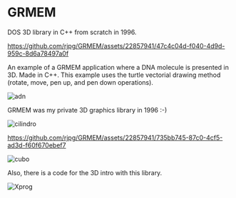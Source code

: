 # GRMEM

DOS 3D library in C++ from scratch in 1996.

https://github.com/rjpg/GRMEM/assets/22857941/47c4c04d-f040-4d9d-959c-8d6a78497a0f

An example of a GRMEM application where a DNA molecule is presented in 3D. Made in C++. This example uses the turtle vectorial drawing method (rotate, move, pen up, and pen down operations).

![adn](https://github.com/rjpg/GRMEM/assets/22857941/4d10915e-da30-44ca-bdb4-262b52e655ce)

GRMEM was my private 3D graphics library in 1996 :-)

![cilindro](https://github.com/rjpg/GRMEM/assets/22857941/208f7f6b-5c6b-462d-ae77-0934eef3c223)



https://github.com/rjpg/GRMEM/assets/22857941/735bb745-87c0-4cf5-ad3d-f60f670ebef7



![cubo](https://github.com/rjpg/GRMEM/assets/22857941/185d7909-4a3d-43ce-88c9-e7cf7209e277)

Also, there is a code for the 3D intro with this library. 

![Xprog](https://github.com/rjpg/GRMEM/assets/22857941/b96a61a2-d35a-40de-b5c4-2eeeddfaf420)
